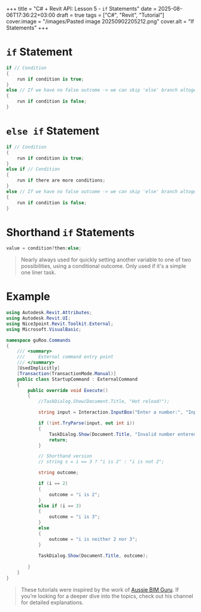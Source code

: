 +++
title = "C# + Revit API: Lesson 5 - `if` Statements"
date = 2025-08-06T17:36:22+03:00
draft = true
tags = ["C#", "Revit", "Tutorial"]
cover.image = "/images/Pasted image 20250902205212.png"
cover.alt = "If Statements"
+++
# `if` Statement
```C#
if // Condition
{
	run if condition is true;
}
else // If we have no false outcome -> we can skip 'else' branch altogether
{
	run if condition is false;
}
```

# `else if` Statement

```C#
if // Condition
{
	run if condition is true;
}
else if // Condition
{
	run if there are more conditions;
}
else // If we have no false outcome -> we can skip 'else' branch altogether
{
	run if condition is false;
}
```

# Shorthand `if` Statements

```C#
value = condition?then:else;
```

 > Nearly always used for quickly setting another variable to one of two possibilities, using a conditional outcome. Only used if it's a simple one liner task.

# Example
```C#
using Autodesk.Revit.Attributes;
using Autodesk.Revit.UI;
using Nice3point.Revit.Toolkit.External;
using Microsoft.VisualBasic;

namespace guRoo.Commands
{
    /// <summary>
    ///     External command entry point
    /// </summary>
    [UsedImplicitly]
    [Transaction(TransactionMode.Manual)]
    public class StartupCommand : ExternalCommand
    {
        public override void Execute()
        {
            //TaskDialog.Show(Document.Title, "Hot reload!");

            string input = Interaction.InputBox("Enter a number:", "Input Required", "0");

            if (!int.TryParse(input, out int i))
            {
                TaskDialog.Show(Document.Title, "Invalid number entered.");
                return;
            }

            // Shorthand version
            // string s = i == 3 ? "i is 2" : "i is not 2"; 

            string outcome;

            if (i == 2)
            {
                outcome = "i is 2";
            }
            else if (i == 3)
            {
                outcome = "i is 3";
            }
            else
            {
                outcome = "i is neither 2 nor 3";
            }
            
            TaskDialog.Show(Document.Title, outcome);
            
        }
    }
}
```


> These tutorials were inspired by the work of [Aussie BIM Guru](https://www.youtube.com/@AussieBIMGuru). If you’re looking for a deeper dive into the topics, check out his channel for detailed explanations.